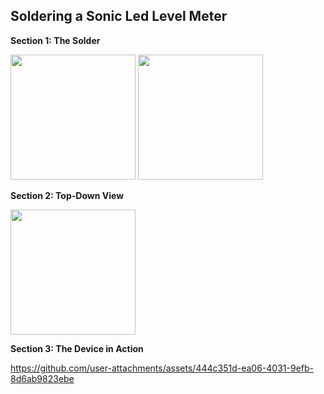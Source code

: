 ## Soldering a Sonic Led Level Meter

  **Section 1: The Solder**

<img src= "https://github.com/user-attachments/assets/f3e866f3-f568-409c-bd03-cda274f73ed2" width = 200>

 <img src= "https://github.com/user-attachments/assets/06fb0ec1-58b6-4a54-ab4c-c7b3cd578588" width = 200>

  **Section 2: Top-Down View**

<img src=  "https://github.com/user-attachments/assets/74beb64f-31f7-4a8d-80ab-f16ba673b3f0" width = 200>

**Section 3: The Device in Action**

https://github.com/user-attachments/assets/444c351d-ea06-4031-9efb-8d6ab9823ebe

